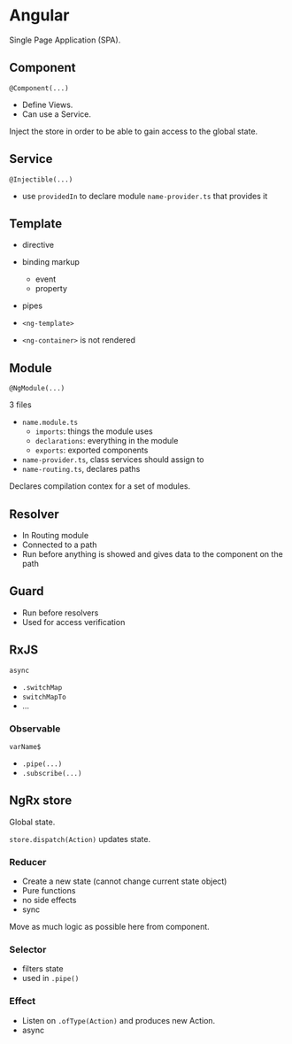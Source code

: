 # Angular

Single Page Application (SPA).

## Component

`@Component(...)`

- Define Views.
- Can use a Service.

Inject the store in order to be able to gain access to the global state.

## Service

`@Injectible(...)`

- use `providedIn` to declare module `name-provider.ts` that provides it

## Template

- directive
- binding markup
  - event
  - property
- pipes

- `<ng-template>`
- `<ng-container>` is not rendered

## Module

`@NgModule(...)`

3 files
- `name.module.ts`
  - `imports`: things the module uses
  - `declarations`: everything in the module
  - `exports`: exported components
- `name-provider.ts`, class services should assign to
- `name-routing.ts`, declares paths

Declares compilation contex for a set of modules.

## Resolver

- In Routing module
- Connected to a path
- Run before anything is showed and gives data to the component on the path

## Guard

- Run before resolvers
- Used for access verification

## RxJS

`async`

- `.switchMap`
- `switchMapTo`
- ...

### Observable

`varName$`

- `.pipe(...)`
- `.subscribe(...)`

## NgRx store

Global state.

`store.dispatch(Action)` updates state.

### Reducer

- Create a new state (cannot change current state object)
- Pure functions
- no side effects
- sync

Move as much logic as possible here from component.

### Selector

- filters state
- used in `.pipe()`

### Effect

- Listen on `.ofType(Action)` and produces new Action.
- async

